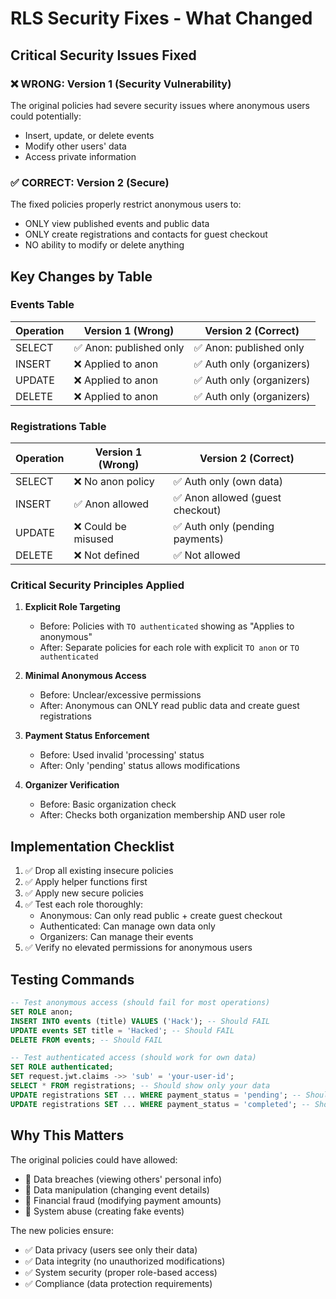 # RLS Security Fixes - What Changed

## Critical Security Issues Fixed

### ❌ WRONG: Version 1 (Security Vulnerability)
The original policies had severe security issues where anonymous users could potentially:
- Insert, update, or delete events
- Modify other users' data
- Access private information

### ✅ CORRECT: Version 2 (Secure)
The fixed policies properly restrict anonymous users to:
- ONLY view published events and public data
- ONLY create registrations and contacts for guest checkout
- NO ability to modify or delete anything

## Key Changes by Table

### Events Table
| Operation | Version 1 (Wrong) | Version 2 (Correct) |
|-----------|-------------------|---------------------|
| SELECT | ✅ Anon: published only | ✅ Anon: published only |
| INSERT | ❌ Applied to anon | ✅ Auth only (organizers) |
| UPDATE | ❌ Applied to anon | ✅ Auth only (organizers) |
| DELETE | ❌ Applied to anon | ✅ Auth only (organizers) |

### Registrations Table
| Operation | Version 1 (Wrong) | Version 2 (Correct) |
|-----------|-------------------|---------------------|
| SELECT | ❌ No anon policy | ✅ Auth only (own data) |
| INSERT | ✅ Anon allowed | ✅ Anon allowed (guest checkout) |
| UPDATE | ❌ Could be misused | ✅ Auth only (pending payments) |
| DELETE | ❌ Not defined | ✅ Not allowed |

### Critical Security Principles Applied

1. **Explicit Role Targeting**
   - Before: Policies with `TO authenticated` showing as "Applies to anonymous"
   - After: Separate policies for each role with explicit `TO anon` or `TO authenticated`

2. **Minimal Anonymous Access**
   - Before: Unclear/excessive permissions
   - After: Anonymous can ONLY read public data and create guest registrations

3. **Payment Status Enforcement**
   - Before: Used invalid 'processing' status
   - After: Only 'pending' status allows modifications

4. **Organizer Verification**
   - Before: Basic organization check
   - After: Checks both organization membership AND user role

## Implementation Checklist

1. ✅ Drop all existing insecure policies
2. ✅ Apply helper functions first
3. ✅ Apply new secure policies
4. ✅ Test each role thoroughly:
   - Anonymous: Can only read public + create guest checkout
   - Authenticated: Can manage own data only
   - Organizers: Can manage their events
5. ✅ Verify no elevated permissions for anonymous users

## Testing Commands

```sql
-- Test anonymous access (should fail for most operations)
SET ROLE anon;
INSERT INTO events (title) VALUES ('Hack'); -- Should FAIL
UPDATE events SET title = 'Hacked'; -- Should FAIL
DELETE FROM events; -- Should FAIL

-- Test authenticated access (should work for own data)
SET ROLE authenticated;
SET request.jwt.claims ->> 'sub' = 'your-user-id';
SELECT * FROM registrations; -- Should show only your data
UPDATE registrations SET ... WHERE payment_status = 'pending'; -- Should work
UPDATE registrations SET ... WHERE payment_status = 'completed'; -- Should FAIL
```

## Why This Matters

The original policies could have allowed:
- 🚨 Data breaches (viewing others' personal info)
- 🚨 Data manipulation (changing event details)
- 🚨 Financial fraud (modifying payment amounts)
- 🚨 System abuse (creating fake events)

The new policies ensure:
- ✅ Data privacy (users see only their data)
- ✅ Data integrity (no unauthorized modifications)
- ✅ System security (proper role-based access)
- ✅ Compliance (data protection requirements)